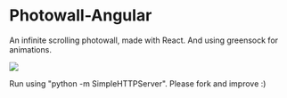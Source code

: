 Photowall-Angular
===============
An infinite scrolling photowall, made with React. And using greensock for animations.

![](https://dl.dropboxusercontent.com/u/6061717/Screenshot%202014-05-29%2019.48.17.png)

Run using "python -m SimpleHTTPServer". Please fork and improve :)
